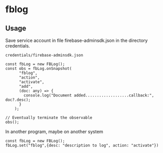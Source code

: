 # fblog


## Usage

Save service account in file firebase-adminsdk.json in the directory credentials.

```
credentials/firebase-adminsdk.json
```

```
const fbLog = new FBLog();
const obs = fbLog.onSnapshot(
      "fblog",
      "action",
      "activate",
      "add",
      (doc: any) => {
        console.log("Document added...................callback:", doc?.desc);
      }
    );

// Eventually terminate the observable
obs();
```


In another program, maybe on another system

```
const fbLog = new FBLog();
fbLog.set("fblog",{desc: "description to log", action: "activate"})

```
